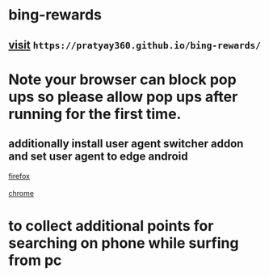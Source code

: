 # bing-rewards

## [visit](https://pratyay360.github.io/bing-rewards) ```https://pratyay360.github.io/bing-rewards/```
# Note your browser can block pop ups so please <b>allow pop ups after running for the first time.</b>
 
## additionally install user agent switcher addon and set user agent to <b>edge android</b> 
[firefox](https://addons.mozilla.org/en-US/firefox/addon/user-agent-string-switcher/)
<br></br>
[chrome](https://chrome.google.com/webstore/detail/user-agent-switcher-and-m/bhchdcejhohfmigjafbampogmaanbfkg)

# to collect additional points for searching on phone while surfing from pc 

